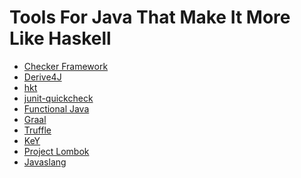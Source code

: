 # Tools For Java That Make It More Like Haskell

- [Checker Framework][checker]
- [Derive4J][derive4j]
- [hkt][hkt]
- [junit-quickcheck][junit-qc]
- [Functional Java][fun-java]
- [Graal][graal]
- [Truffle][truffle]
- [KeY][key]
- [Project Lombok](https://projectlombok.org/)
- [Javaslang](http://www.javaslang.io/)

[checker]:  https://checkerframework.org
[derive4j]: https://github.com/derive4j/derive4j
[hkt]:      https://github.com/derive4j/hkt
[junit-qc]: https://github.com/pholser/junit-quickcheck
[fun-java]: https://github.com/functionaljava/functionaljava
[graal]:    https://github.com/graalvm/graal-core
[truffle]:  https://github.com/graalvm/truffle
[key]:      http://key-project.org
